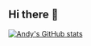 ## Hi there 👋


[![Andy's GitHub stats](https://github-readme-stats.vercel.app/api?username=AndyStevens98&theme=synthwave&show_icons=true)](https://github.com/anuraghazra/github-readme-stats)
